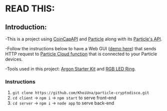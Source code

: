 # READ THIS:

## Introduction:

-This is a project using [CoinCapAPI](https://docs.coincap.io/#37dcec0b-1f7b-4d98-b152-0217a6798058) and [Particle](https://particle.io) along with its [Particle's API](https://docs.particle.io/reference/device-cloud/api/).

-Follow the instructions below to have a Web GUI ([demo here](https://cryptodisco.vercel.app/)) that sends HTTP request to [Particle Cloud function](https://docs.particle.io/reference/device-os/firmware/boron/#particle-function-) that is connected to your Particle devices.

-Tools used in this project: [Argon Starter Kit](https://store.particle.io/collections/dev-kits/products/iot-starter-kit) and [RGB LED Ring](https://wiki.seeedstudio.com/Grove%20-%20RGB%20LED%20Ring%20%2820%20-%20WS2813%20Mini%29/).

### Instructions

1. `git clone https://github.com/KhoiUna/particle-cryptodisco.git`
2. `cd client` -> `npm i` -> `npm start` to serve front-end
3. `cd server` -> `npm i` -> `node app` to serve back-end
